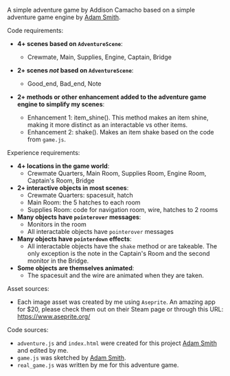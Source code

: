 A simple adventure game by Addison Camacho based on a simple adventure game engine by [Adam Smith](https://github.com/rndmcnlly).

Code requirements:
- **4+ scenes based on `AdventureScene`**: 
    - Crewmate, Main, Supplies, Engine, Captain, Bridge

- **2+ scenes *not* based on `AdventureScene`**:
    - Good_end, Bad_end, Note

- **2+ methods or other enhancement added to the adventure game engine to simplify my scenes**:
    - Enhancement 1: item_shine(). This method makes an item shine, making it more distinct as an interactable vs other items.
    - Enhancement 2: shake(). Makes an item shake based on the code from `game.js`.

Experience requirements:
- **4+ locations in the game world**: 
    - Crewmate Quarters, Main Room, Supplies Room, Engine Room, Captain's Room, Bridge
- **2+ interactive objects in most scenes**:
    - Crewmate Quarters: spacesuit, hatch
    - Main Room: the 5 hatches to each room
    - Supplies Room: code for navigation room, wire, hatches to 2 rooms
- **Many objects have `pointerover` messages**:
    - Monitors in the room
    - All interactable objects have `pointerover` messages
- **Many objects have `pointerdown` effects**:
    - All interactable objects have the `shake` method or are takeable. The only exception is the note in the Captain's Room and the second monitor in the Bridge.
- **Some objects are themselves animated**: 
    - The spacesuit and the wire are animated when they are taken.

Asset sources:
- Each image asset was created by me using `Aseprite`. An amazing app for $20, please check them out on their Steam page or through this URL: https://www.aseprite.org/ 

Code sources:
- `adventure.js` and `index.html` were created for this project [Adam Smith](https://github.com/rndmcnlly) and edited by me.
- `game.js` was sketched by [Adam Smith](https://github.com/rndmcnlly).
- `real_game.js` was written by me for this adventure game.